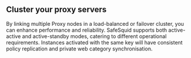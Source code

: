 ## Cluster your proxy servers

By linking multiple Proxy nodes in a load-balanced or failover cluster, you can enhance performance and reliability. SafeSquid supports both active-active and active-standby modes, catering to different operational requirements. Instances activated with the same key will have consistent policy replication and private web category synchronisation.
